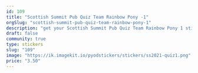 ```yaml
---
id: 109
title: "Scottish Summit Pub Quiz Team Rainbow Pony -1"
orgSlug: "scottish-summit-pub-quiz-team-rainbow-pony-1"
description: "get your Scottish Summit Pub Quiz Team Rainbow Pony 1 sticker"
draft: false
community: true
type: stickers
slug: "109"
image: "https://ik.imagekit.io/pyodstickers/stickers/ss2021-quiz1.png"
price: "3.50"
---
```

